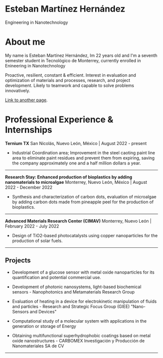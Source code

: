 # Esteban Martínez Hernández 
Engineering in Nanotechnology

# About me 

My name is Esteban Martínez Hernández, Im 22 years old and I'm a seventh semester student in Tecnológico de Monterrey, currently enrolled in Enineering in Nanotechnology

Proactive, resilient, constant & efficient. Interest in evaluation and optimization of materials and processes, research, and project development. Likely to teamwork and capable to solve problems innovatively.

[Link to another page](./another-page.html).


# Professional Experience & Internships

**Ternium TX**
San Nicolás, Nuevo León, México | August 2022 - present

* Industrial Coordination area; Improvement in the steel caoting paint line area to eliminate paint residues and prevent them from expiring, saving the company approximately one and a half million dollars a year.
* * *

**Research Stay: Enhanced production of bioplastics by adding nanomaterials to microalgae**
 Monterrey, Nuevo León, México | August 2022 - December 2022 
 
* Synthesis and characterization of carbon dots, evaluation of microalgae by adding carbon dots made from pineapple peel for the production of bioplastics.
* * *

**Advanced Materials Research Center (CIMAV)**
Monterrey, Nuevo León | February 2022 - July 2022

* Design of TiO2-based photocatalysts using copper nanoparticles for the production of solar fuels.
 * * * 

## Projects 

* Development of a glucose sensor with metal oxide nanoparticles for its quantification and potential commercial use.

* Development of photonic nanosystems, light-based biochemical sensors - Nanophotonics and Metamaterials Research Group

* Evaluation of heating in a device for electrokinetic manipulation of fluids and particles - Research and Strategic Focus Group (GIEE) "Nano-Sensors and Devices"

* Computational study of a molecular system with applications in the generation or storage of Energy

* Obtaining multifunctional superhydrophobic coatings based on metal oxide nanostructures - CARBOMEX Investigación y Producción de Nanomateriales SA de CV

* * * 

